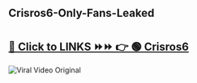 
 ## Crisros6-Only-Fans-Leaked

# <h2><a href="https://clipsfans.com/Crisros6&ref=git">🔗 Click to LINKS ⏩⏩ 👉 🟢 Crisros6 </a></h2>

<a href="https://clipsfans.com/Crisros6&ref=git" rel="nofollow" data-target="animated-image.originalLink"><img src="https://i.ibb.co.com/xMMVF88/686577567.gif" alt="Viral Video Original" style="max-width: 100%; display: inline-block;" data-target="animated-image.originalImage"></a>
